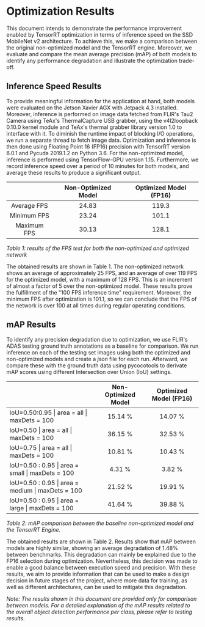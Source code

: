 # Optimization Results 

This document intends to demonstrate the performance improvement enabled by TensorRT optimization in terms of inference speed on the SSD MobileNet v2 architecture. To achieve this, we make a comparison between the original non-optimized model and the TensorRT engine. Moreover, we evaluate and compare the mean average precision (mAP) of both models to identify any performance degradation and illustrate the optimization trade-off. 



## Inference Speed Results

To provide meaningful information for the application at hand, both models were evaluated on the Jetson Xavier AGX with Jetpack 4.3 installed. Moreover, inference is performed on image data fetched from FLIR's Tau2 Camera using TeAx's ThermalCapture USB grabber, using the v4l2loopback 0.10.0 kernel module and TeAx's thermal grabber library version 1.0 to interface with it. To diminish the runtime impact of blocking I/O operations, we run a separate thread to fetch image data. Optimization and inference is then done using Floating Point 16 (FP16) precision with TensorRT version 6.0.1 and Pycuda 2019.1.2 on Python 3.6. For the non-optimized model, inference is performed using TensorFlow-GPU version 1.15. Furthermore, we record inference speed over a period of 10 minutes for both models, and average these results to produce a significant output.



|             | Non-Optimized Model | Optimized Model (FP16) |
| :---------: | :-----------------: | :--------------------: |
| Average FPS |        24.83        |         119.3          |
| Minimum FPS |        23.24        |         101.1          |
| Maximum FPS |        30.13        |         128.1          |

*Table 1: results of the FPS test for both the non-optimized and optimized network*



The obtained results are shown in Table 1. The non-optimized network shows an average of approximately 25 FPS, and an average of over 119 FPS for the optimized model, with a maximum of 128 FPS. This is an increment of almost a factor of 5 over the non-optimized model. These results prove the fulfillment of the "100 FPS inference time" requirement. Moreover, the minimum FPS after optimization is 101.1, so we can conclude that the FPS of the network is over 100 at all times during regular operating conditions. 



## mAP Results

To identify any precision degradation due to optimization, we use FLIR's ADAS testing ground truth annotations as a baseline for comparison. We run inference on each of the testing set images using both the optimized and non-optimized models and create a *json* file for each run. Afterward, we compare these with the ground truth data using pycocotools to derivate mAP scores using different Intersection over Union (IoU) settings. 

|                                                              | Non-Optimized Model | Optimized Model  (FP16) |
| :----------------------------------------------------------- | :-----------------: | :---------------------: |
| IoU=0.50:0.95      \| area = all            \| maxDets = 100 |       15.14 %       |         14.07 %         |
| IoU=0.50               \| area = all            \| maxDets = 100 |       36.15 %       |         32.53 %         |
| IoU=0.75               \| area = all            \| maxDets = 100 |       10.81 %       |         10.43 %         |
| IoU=0.50 : 0.95    \| area = small       \| maxDets = 100    |       4.31 %        |         3.82 %          |
| IoU=0.50 : 0.95    \| area = medium \| maxDets = 100         |       21.52 %       |         19.91 %         |
| IoU=0.50 : 0.95    \| area = large       \| maxDets = 100    |       41.64 %       |         39.88 %         |

*Table 2: mAP comparison between the baseline non-optimized model and the TensorRT Engine.*



The obtained results are shown in Table 2. Results show that mAP between models are highly similar, showing an average degradation of 1.48% between benchmarks. This degradation can mainly be explained due to the FP16 selection during optimization. Nevertheless, this decision was made to enable a good balance between execution speed and precision. With these results, we aim to provide information that can be used to make a design decision in future stages of the project, where more data for training, as well as different architectures, can be used to mitigate this degradation.

*Note: The results shown in this document are provided only for comparison between models. For a detailed explanation of the mAP results related to the overall object detection performance per class, please refer to testing results.*

